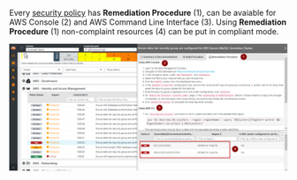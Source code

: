 Every [security policy](../../userGuide/securityPolicies/) has **Remediation Procedure** (1), can be  avaiable for AWS Console (2) and AWS Command Line Interface (3). Using **Remediation Procedure** (1) non-complaint resources (4) can be put in compliant mode.

![Remediation of Azure Resources](.././images/cloudneetiRemediation/AWS_Guided_Remediation.png#thumbnail_1)